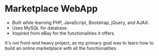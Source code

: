 # Marketplace WebApp

- Built while learning PHP, JavaScript, Bootstrap, jQuery, and AJAX.
- Uses MySQL for database.
- Inspired from eBay for the functionalities it offers.

It's not front-end heavy project, as my primary goal was to learn how to build an online marketplace with all the functionalities.